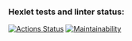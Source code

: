 ### Hexlet tests and linter status:
[![Actions Status](https://github.com/polinagv/frontend-project-11/actions/workflows/hexlet-check.yml/badge.svg)](https://github.com/polinagv/frontend-project-11/actions) [![Maintainability](https://api.codeclimate.com/v1/badges/0ede5f217055d1a1faa4/maintainability)](https://codeclimate.com/github/polinagv/frontend-project-lvl1/maintainability)
